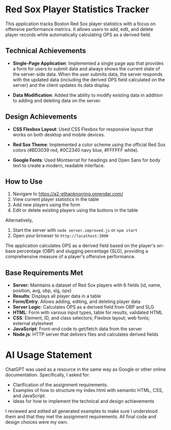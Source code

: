 # Red Sox Player Statistics Tracker

This application tracks Boston Red Sox player statistics with a focus on offensive performance metrics. It allows users to add, edit, and delete player records while automatically calculating OPS as a derived field.

## Technical Achievements

- **Single-Page Application**: Implemented a single page app that provides a form for users to submit data and always shows the current state of the server-side data. When the user submits data, the server responds with the updated data (including the derived OPS field calculated on the server) and the client updates its data display.

- **Data Modification**: Added the ability to modify existing data in addition to adding and deleting data on the server.

## Design Achievements

- **CSS Flexbox Layout**: Used CSS Flexbox for responsive layout that works on both desktop and mobile devices.

- **Red Sox Theme**: Implemented a color scheme using the official Red Sox colors (#BD3039 red, #0C2340 navy blue, #FFFFFF white).

- **Google Fonts**: Used Montserrat for headings and Open Sans for body text to create a modern, readable interface.

## How to Use

1. Navigare to https://a2-ethanknorring.onrender.com/ 
2. View current player statistics in the table
3. Add new players using the form
4. Edit or delete existing players using the buttons in the table

Alternatively,
1. Start the server with `node server.improved.js` or `npm start` 
2. Open your browser to `http://localhost:3000`

The application calculates OPS as a derived field based on the player's on-base percentage (OBP) and slugging percentage (SLG), providing a comprehensive measure of a player's offensive performance.

## Base Requirements Met

- **Server**: Maintains a dataset of Red Sox players with 6 fields (id, name, position, avg, obp, slg, ops)
- **Results**: Displays all player data in a table
- **Form/Entry**: Allows adding, editing, and deleting player data
- **Server Logic**: Calculates OPS as a derived field from OBP and SLG
- **HTML**: Form with various input types, table for results, validated HTML
- **CSS**: Element, ID, and class selectors; Flexbox layout; web fonts; external stylesheet
- **JavaScript**: Front-end code to get/fetch data from the server
- **Node.js**: HTTP server that delivers files and calculates derived fields

# AI Usage Statement
ChatGPT was used as a resource in the same way as Google or other online documentation.
Specifically, I asked for:

- Clarification of the assignment requirements.
- Examples of how to structure my index.html with semantic HTML, CSS, and JavaScript.
- Ideas for how to implement the technical and design achievements

I reviewed and edited all generated examples to make sure I understood them and that they met the assignment requirements.
All final code and design choices were my own.